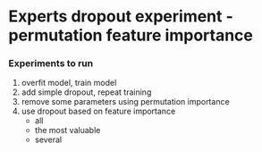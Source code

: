 # Experts dropout experiment - permutation feature importance

### Experiments to run
1. overfit model, train model
2. add simple dropout, repeat training
3. remove some parameters using permutation importance
4. use dropout based on feature importance
   - all 
   - the most valuable
   - several 
